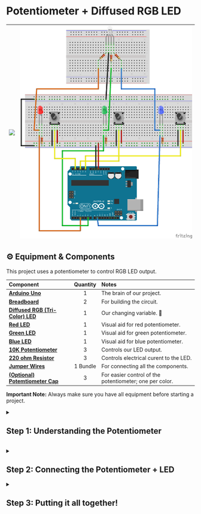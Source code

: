# <b> Potentiometer + Diffused RGB LED </b> 
| <img src="https://github.com/CCAHybridLab/HLResources/blob/fa7a3add5fc75af1b4023a3aabdd741d9873b29a/Arduino/Tutorials/Potentiometer%2BRGB_LED/assets/IMG_0090.png" width="600" /> | <img src="https://github.com/CCAHybridLab/HLResources/blob/67ee9a4bda74d94f8fefea2a7402bcb5880a7f00/Arduino/Tutorials/Potentiometer%2BRGB_LED/assets/pot-rgbLED.png" width="600"/> |
|:---|:---:|


 ## ⚙️ Equipment & Components

<p>
  This project uses a potentiometer to control RGB LED output.
</p>

| Component | Quantity | Notes |
|:---|:---:|:---|
| **[Arduino Uno](https://airtable.com/appCpmcjYA1vwj8jn/tblOHGyZIGOZuJhCj/viwcQ6Lj5fpoG6Hvh/recQ1P43HKyVMjA79?blocks=hide)** | 1 | The brain of our project. |
| **[Breadboard](https://airtable.com/appCpmcjYA1vwj8jn/tblZz5NUA546g9J6o/viwu3SMJU1AEGhMGK/recF514LASWf2n9LH?blocks=hide)** | 2 | For building the circuit. |
| **[Diffused RGB (Tri-Color) LED](https://www.adafruit.com/product/159?srsltid=AfmBOoqQ8dGMa6cjChJbZBdz2py7uabAm7BrxtUhuQIJAAsMwGzsS3r9Ke8)** | 1 | Our changing variable. 🚨 |
| **[Red LED](https://www.adafruit.com/product/159?srsltid=AfmBOoqQ8dGMa6cjChJbZBdz2py7uabAm7BrxtUhuQIJAAsMwGzsS3r9Ke8)** | 1 | Visual aid for red potentiometer. |
| **[Green LED](https://www.adafruit.com/product/159?srsltid=AfmBOoqQ8dGMa6cjChJbZBdz2py7uabAm7BrxtUhuQIJAAsMwGzsS3r9Ke8)** | 1 | Visual aid for green potentiometer. |
| **[Blue LED](https://www.adafruit.com/product/159?srsltid=AfmBOoqQ8dGMa6cjChJbZBdz2py7uabAm7BrxtUhuQIJAAsMwGzsS3r9Ke8)** | 1 | Visual aid for blue potentiometer. |
| **[10K Potentiometer](https://www.adafruit.com/product/562?srsltid=AfmBOoqtB6Lbhd8nUAGzxMfThQJemVqiWrplyxYimvI-uLNBoEpAtYPYYGA)** | 3 | Controls our LED output. |
| **[220 ohm Resistor](https://www.adafruit.com/product/2780?srsltid=AfmBOopmkZkIUP5s_hycNqkQo98pfRENfjLETCFsG8mRPr04hxSWfXWS)** | 3 | Controls electrical curent to the LED. |
| **[Jumper Wires](https://www.adafruit.com/category/306?srsltid=AfmBOook5BsXkN5B8NOekLEvpqA6bxxpfq-iHHaRTnXBJzHQmaL5iwjg)** | 1 Bundle | For connecting all the components. |
| **[(Optional) Potemtiometer Cap](https://www.adafruit.com/product/1481)** | 3 | For easier control of the potentiometer; one per color. |

  <p>
    <strong>Important Note:</strong>
 Always make sure you have all equipment before starting a project.
  </p>

<details>
  <summary>
     <h2> Step 1: Understanding the Potentiometer </h2>
  </summary>
  <br>
  <p>
    Potentiometers are variable resistors that have a number of useful applications when building a curciut. Remember, a resistor controls the amount of electrical current a component is recieving-- potentiometers allow us to alter that input!
   
The potentiometer has 3 terminals-- the two outer terminals are fixed, while the middle terminal is variable.
 </p>

For this project, connect the potentiometer to the arduino and bread board as follows:

| <img src="https://github.com/CCAHybridLab/HLResources/blob/c60550c68361cf4cfb2a90c3e3447d3c2d78a2c3/Arduino/Tutorials/Potentiometer%2BRGB_LED/assets/pot-pins.jpg" width="600" /> | <img src="https://github.com/CCAHybridLab/HLResources/blob/main/Arduino/Tutorials/Potentiometer%2BRGB_LED/assets/pot%20and%20arduino%20example.png" width="600"/> |
|:---|:---:|


  <p>
   When we connect our potentiometer to the Arduino, we can read it's output values with the following program:
   
  </p>
  
**Arduino Code:** <br />
```C++
// Constants:

const int PotPin = A0;

void setup() {
  Serial.begin(9600);
}

void loop() {
  delay(200);  // Main loop delay
}

void updateRed() {
  int valuePot = analogRead(PotPin));  //reading data from the pot

  Serial.print("Pot: ");
  Serial.println(valuePot);
  Serial.println("----------");

}
```
</details>

<p>


 
</p>


<details>
 
  <summary>
     <h2> Step 2: Connecting the Potentiometer + LED </h2>
  </summary>
  <br>
  
  Next we want to actually show that value change created by the potentiometer by adding an LED that we can adjust the brightness of. Single color RGB leds only have two legs. Copy the set up shown below. 
  
  
| <img src="https://github.com/CCAHybridLab/HLResources/blob/main/Arduino/Tutorials/Potentiometer%2BRGB_LED/assets/led_example.png" width="600" /> | <img src="https://github.com/CCAHybridLab/HLResources/blob/main/Arduino/Tutorials/Potentiometer%2BRGB_LED/assets/pot%20and%20led%20example.png" width="600"/> |
|:---|:---:|
  
Now is when we need to convert the data we are reading from the potentiometer into signals that can be sent to the LED. For this we will “map” the large set of data from the potentiometer (0-1023) to the smaller set sent to the LED (0-255), think of it like scaling the numbers to translate it between elements. 

Potentiometers can unfortunately not always read accurately at the high and low ends of the spectrum, so here we eliminate that issue by setting a minimum and maximum for the potentiometer data. This allows any value over 1000 to equal 255 on the LED and any value under 100 to be 0. Then we just have to send the data to the LED by “writing” to its pin! 
  
  **Arduino Code:** <br /> 
  ```C++
 // Constants:
const int rLedPin = 9;

const int rPotPin = A0;

const int potMin = 100;
const int potMax = 1000;

void setup() {
  Serial.begin(9600);

  pinMode(rLedPin, OUTPUT);
}

void loop() {
  updateRed();

  delay(200);  // Main loop delay
}

void updateRed() {
  int valueRedPot = analogRead(rPotPin));  //reading data from the red pot
  int valueRed = map(valueRedPot, potMin, potMax, 0, 255);
  if (valueRedPot <= potMin) valueRed = 0;
  if (valueRedPot >= potMax) valueRed = 255;

  Serial.print("RedPot: ");
  Serial.println(valueRedPot);
  Serial.print("RedLEDVal: ");
  Serial.println(valueRed);
  Serial.println("----------");

  analogWrite(rLedPin, valueRed);
}
  ```
  
</details>

<details>
  <summary>
     <h2> Step 3: Putting it all together! </h2>
  </summary>
  <br>
 
  Okay, now let’s add the rest! Since we are trying to change a single bulb, we’ll need to use an RGB LED, this has 4 pins instead of 2, the long one is now ground, (make sure this is a common cathode bulb!) and the other 3 correlate to data for each color. Adding the potentiometers and LEDs for green and blue is our last hardware step. 
  
  
  |<img src="https://github.com/CCAHybridLab/HLResources/blob/main/Arduino/Tutorials/Potentiometer%2BRGB_LED/assets/common_cathode_rgbled.jpg" width="275"/>|<img src="https://github.com/CCAHybridLab/HLResources/blob/main/Arduino/Tutorials/Potentiometer%2BRGB_LED/assets/pot-rgbLED.png" width="350"/>|
 <img src="https://github.com/CCAHybridLab/HLResources/blob/fa7a3add5fc75af1b4023a3aabdd741d9873b29a/Arduino/Tutorials/Potentiometer%2BRGB_LED/assets/IMG_0090.png" width="325" /> |
  |:---|:---|:---:|

As mentioned before, potentiometer readings are not always stable. To combat this further, we can add an averaging system. This is done by creating an integer that will read data from the potentiometer for a certain amount of time, and then divide the data by how long it was counting to receive an average. Now we have to replace where analogRead was in the last example with readAveragedAnalog so we are only using the averaged numbers when writing to the LED’s. Since we connected the RGB LED on the breadboard to where our regular LED’s are, we only need to write to one pin per color. All that’s left is to make green and blue versions of each command! 
  
  **Arduino Code:** <br /> 
  ```C++
  // Constants:
const int rLedPin = 9;
const int gLedPin = 6;
const int bLedPin = 3;

const int rPotPin = A0;
const int gPotPin = A2;
const int bPotPin = A4;

const int potMin = 100;
const int potMax = 1000;

void setup() {
  Serial.begin(9600);

  pinMode(rLedPin, OUTPUT);
  pinMode(gLedPin, OUTPUT);
  pinMode(bLedPin, OUTPUT);
}

void loop() {
  updateRed();
  updateGreen();
  updateBlue();

  delay(200);  // Main loop delay
}

// Reads averaged analog value over a short duration
int readAveragedAnalog(int pin, int durationMs) {
  unsigned long startTime = millis();
  long total = 0;
  int count = 0;

  while (millis() - startTime < durationMs) {
    total += analogRead(pin);
    count++;
    delay(5);  // Small delay between samples
  }

  return total / count;
}

void updateRed() {
  int valueRedPot = readAveragedAnalog(rPotPin, 50);  // Averaging over 50 ms
  int valueRed = map(valueRedPot, potMin, potMax, 0, 255);
  if (valueRedPot <= potMin) valueRed = 0;
  if (valueRedPot >= potMax) valueRed = 255;

  Serial.print("RedPot: ");
  Serial.println(valueRedPot);
  Serial.print("RedLEDVal: ");
  Serial.println(valueRed);
  Serial.println("----------");

  analogWrite(rLedPin, valueRed);
}

void updateGreen() {
  int valueGreenPot = readAveragedAnalog(gPotPin, 50);
  int valueGreen = map(valueGreenPot, potMin, potMax, 0, 255);
  if (valueGreenPot <= potMin) valueGreen = 0;
  if (valueGreenPot >= potMax) valueGreen = 255;

  analogWrite(gLedPin, valueGreen);
}

void updateBlue() {
  int valueBluePot = readAveragedAnalog(bPotPin, 50);
  int valueBlue = map(valueBluePot, potMin, potMax, 0, 255);
  if (valueBluePot <= potMin) valueBlue = 0;
  if (valueBluePot >= potMax) valueBlue = 255;

  analogWrite(bLedPin, valueBlue);
}
  ```
  <br/>
</details>

